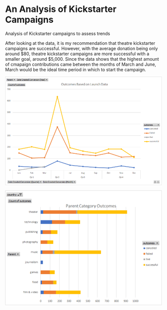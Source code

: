 # An Analysis of Kickstarter Campaigns
Analysis of Kickstarter campaigns to assess trends

After looking at the data, it is my recommendation  that theatre kickstarter campaigns are successful. However, with the average donation being only around $80, theatre kickstarter campaigns are more successful with a smaller goal, around $5,000. Since the data shows that the highest amount of cmapaign contributions came between the months of March and June, March would be the ideal time period in which to start the campaign.  

![Outcomes Based on Launch Data](/Outcomes.png)

![Parent Category Outcomes](/Parent.png)
